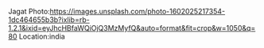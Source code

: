 Jagat
Photo:https://images.unsplash.com/photo-1602025217354-1dc464655b3b?ixlib=rb-1.2.1&ixid=eyJhcHBfaWQiOjQ3MzMyfQ&auto=format&fit=crop&w=1050&q=80
Location:india
